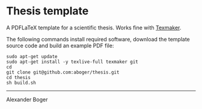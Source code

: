 Thesis template
===

A PDFLaTeX template for a scientific thesis. Works fine with [Texmaker](http://www.xm1math.net/texmaker/).

The following commands install required software, download the template source code and build an example PDF file:

    sudo apt-get update
    sudo apt-get install -y texlive-full texmaker git
    cd
    git clone git@github.com:aboger/thesis.git 
    cd thesis 
    sh build.sh

---

Alexander Boger
